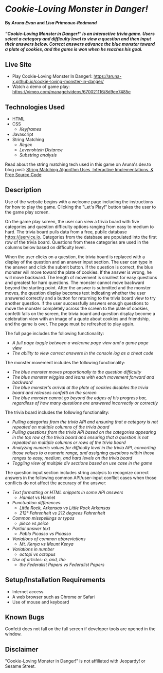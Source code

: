 # _Cookie-Loving Monster in Danger!_

#### By _**Aruna Evan**_ and _**Lisa Primeaux-Redmond**_

#### _"Cookie-Loving Monster in Danger!" is an interactive trivia game. Users select a category and difficulty level to view a question and then input their answers below. Correct answers advance the blue monster toward a plate of cookies, and the game is won when he reaches his goal._

## Live Site

* Play Cookie-Loving Monster In Danger!: https://aruna-x.github.io/cookie-loving-monster-in-danger/
* Watch a demo of game play: https://vimeo.com/manage/videos/670021116/8d9ee7485e 

## Technologies Used

* HTML
* CSS
    * _Keyframes_
* Javascript
* String Matching
    * _Regex_
    * _Levenshtein Distance_
    * _Substring analysis_

Read about the string matching tech used in this game on Aruna's dev.to blog post: [String Matching Algorithm Uses, Interactive Implementations, & Free Source Code](https://dev.to/aruna/string-matching-algorithm-uses-interactive-implementation-free-source-code-393)

## Description

Use of the website begins with a welcome page including the instructions for how to play the game. Clicking the "Let's Play!" button takes the user to the game play screen.

On the game play screen, the user can view a trivia board with five categories and question difficulty options ranging from easy to medium to hard. The trivia board pulls data from a free, public database https://jservice.io. Categories from the database are populated into the first row of the trivia board. Questions from these categories are used in the columns below based on difficulty level.

When the user clicks on a question, the trivia board is replaced with a display of the question and an answer input section. The user can type in the answer and click the submit button. If the question is correct, the blue monster will move toward the plate of cookies. If the answer is wrong, he will move backward. The length of movement is smallest for easy questions and greatest for hard questions. The monster cannot move backward beyond the starting point. After the answer is submitted and the monster moves, the question display becomes text indicating whether the user answered correctly and a button for returning to the trivia board view to try another question. If the user successfully answers enough questions to move the monster completely across the screen to the plate of cookies, confetti falls on the screen, the trivia board and question display become a celebration view with an image of a quote about cookies and friendship, and the game is over. The page must be refreshed to play again. 

The full page includes the following functionality:
* _A full page toggle between a welcome page view and a game page view_
* _The ability to view correct answers in the console log as a cheat code_

The monster movement includes the following functionality:
* _The blue monster moves proportionally to the question difficulty_
* _The blue monster wiggles and leans with each movement forward and backward_
* _The blue monster's arrival at the plate of cookies disables the trivia board and releases confetti on the screen_
* _The blue monster cannot go beyond the edges of his progress bar, regardless of how many questions are answered incorrectly or correctly_

The trivia board includes the following functionality:
 * _Pulling categories from the trivia API and ensuring that a category is not repeated on multiple columns of the trivia board_
* _Pulling questions from the trivia API based on the categories appearing in the top row of the trivia board and ensuring that a question is not repeated on multiple columns or rows of the trivia board_
* _Analyzing numeric values for difficulty level in the trivia API, converting those values to a numeric range, and assigning questions within those ranges to easy, medium, and hard levels on the trivia board_
* _Toggling view of multiple div sections based on use case in the game_

The question input section includes string analysis to recognize correct answers in the following common API/user-input conflict cases when those conflicts do not affect the accuracy of the answer:
* _Text formatting or HTML snippets in some API answers_
    * <i>Hamlet</i> vs Hamlet
* _Punctuation differences_
    * _Little Rock, Arkansas vs Little Rock Arkansas_
    * _212° Fahrenheit vs 212 degrees Fahrenheit_
* _Common misspellings or typos_
    * _piece vs peice_
* _Partial answer text_
    * _Pablo Picasso vs Picasso_
* _Variations of common abbreviations_
    * _Mt. Kenya vs Mount Kenya_
* _Variations in number_
    * _octopi vs octopus_
* _Use of articles: a, and, the_
    * _the Federalist Papers vs Federalist Papers_

## Setup/Installation Requirements

* Internet access
* A web browser such as Chrome or Safari
* Use of mouse and keyboard

## Known Bugs

Confetti does not fall on the full screen if developer tools are opened in the window.

## Disclaimer

"Cookie-Loving Monster in Danger!" is not affiliated with Jeopardy! or Sesame Street. 

